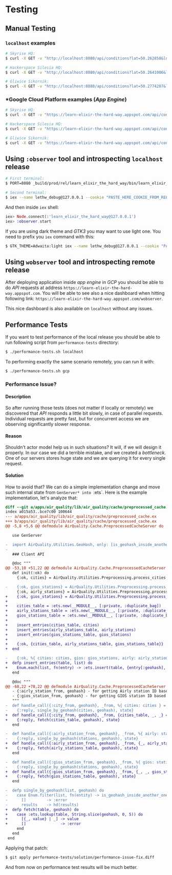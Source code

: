# Testing

## Manual Testing

### `localhost` examples

```bash
# Skyrise HQ:
$ curl -X GET -v "http://localhost:8080/api/conditions?lat=50.262858&lng=19.013808" | jq

# Hackerspace Silesia HQ:
$ curl -X GET -v "http://localhost:8080/api/conditions?lat=50.2641006&lng=18.9936806" | jq

# Gliwice Sikornik:
$ curl -X GET -v "http://localhost:8080/api/conditions?lat=50.2774207&lng=18.6481976" | jq
```

### *Google Cloud Platform examples (*App Engine*)

```bash
# Skyrise HQ:
$ curl -X GET -v "https://learn-elixir-the-hard-way.appspot.com/api/conditions?lat=50.262858&lng=19.013808" | jq

# Hackerspace Silesia HQ:
$ curl -X GET -v "https://learn-elixir-the-hard-way.appspot.com/api/conditions?lat=50.2641006&lng=18.9936806" | jq

# Gliwice Sikornik:
$ curl -X GET -v "https://learn-elixir-the-hard-way.appspot.com/api/conditions?lat=50.2774207&lng=18.6481976" | jq
```

## Using `:observer` tool and introspecting `localhost` release

```bash
# First terminal:
$ PORT=8080 _build/prod/rel/learn_elixir_the_hard_way/bin/learn_elixir_the_hard_way foreground

# Second terminal:
$ iex --name lethw_debug@127.0.0.1 --cookie "PASTE_HERE_COOKIE_FROM_RELEASE"
```

And then inside `iex` shell:

```elixir
iex> Node.connect(:'learn_elixir_the_hard_way@127.0.0.1')
iex> :observer.start
```

If you are using dark theme and *GTK3* you may want to use light one. You need to prefix you `iex` command with this:

```bash
$ GTK_THEME=Adwaita:light iex --name lethw_debug@127.0.0.1 --cookie "PASTE_HERE_COOKIE_FROM_RELEASE"
```

## Using `wobserver` tool and introspecting remote release

After deploying application inside *app engine* in *GCP* you should be able to do *API* requests at address `https://learn-elixir-the-hard-way.appspot.com`. You will be able to see also a nice dashboard when hitting following link: `https://learn-elixir-the-hard-way.appspot.com/wobserver`.

This nice dashboard is also available on `localhost` without any issues.

## Performance Tests

If you want to test performance of the local release you should be able to run following script from `performance-tests` directory:

```bash
$ ./performance-tests.sh localhost
```

To performing exactly the same scenario remotely, you can run it with:

```bash
$ ./performance-tests.sh gcp
```

### Performance Issue?

#### Description

So after running those tests (does not matter if locally or remotely) we discovered that *API* responds a little bit slowly, in case of parallel requests. Individual requests are pretty fast, but for concurrent access we are observing significantly slower response.

#### Reason

Shouldn't actor model help us in such situations? It will, if we will design it properly. In our case we did a terrible mistake, and we created a *bottleneck*. One of our servers stores huge state and we are querying it for every single request.

#### Solution

How to avoid that? We can do a simple implementation change and move such internal state from `GenServer* into `:ets`. Here is the example implementation, let's analyze that:

```diff
diff --git a/apps/air_quality/lib/air_quality/cache/preprocessed_cache.ex b/apps/air_quality/lib/air_quality/cache/preprocessed_cache.ex
index a015a53..bce7c00 100644
--- a/apps/air_quality/lib/air_quality/cache/preprocessed_cache.ex
+++ b/apps/air_quality/lib/air_quality/cache/preprocessed_cache.ex
@@ -5,8 +5,6 @@ defmodule AirQuality.Cache.PreprocessedCacheServer do

   use GenServer

-  import AirQuality.Utilities.GeoHash, only: [is_geohash_inside_another_one?: 2]
-
   ### Client API

   @doc """
@@ -53,10 +51,22 @@ defmodule AirQuality.Cache.PreprocessedCacheServer do
   def init(:ok) do
     {:ok, cities} = AirQuality.Utilities.Preprocessing.process_cities

-    {:ok, gios_stations} = AirQuality.Utilities.Preprocessing.process_stations("gios")
     {:ok, airly_stations} = AirQuality.Utilities.Preprocessing.process_stations("airly")
+    {:ok, gios_stations} = AirQuality.Utilities.Preprocessing.process_stations("gios")
+
+    cities_table = :ets.new(__MODULE__, [:private, :duplicate_bag])
+    airly_stations_table = :ets.new(__MODULE__, [:private, :duplicate_bag])
+    gios_stations_table = :ets.new(__MODULE__, [:private, :duplicate_bag])
+
+    insert_entries(cities_table, cities)
+    insert_entries(airly_stations_table, airly_stations)
+    insert_entries(gios_stations_table, gios_stations)
+
+    {:ok, {cities_table, airly_stations_table, gios_stations_table}}
+  end

-    {:ok, %{ cities: cities, gios: gios_stations, airly: airly_stations }}
+  defp insert_entries(table, list) do
+    Enum.each(list, fn(entry) -> :ets.insert(table, {entry[:geohash], entry}) end)
   end

   @doc """
@@ -68,22 +78,22 @@ defmodule AirQuality.Cache.PreprocessedCacheServer do
   - {:airly_station_from, geohash} - for getting Airly station ID based on given `geohash`,
   - {:gios_station_from, geohash} - for getting GIOŚ station ID based on given `geohash`.
   """
-  def handle_call({:city_from, geohash}, _from, %{ cities: cities } = state) do
-    {:reply, single_by_geohash(cities, geohash), state}
+  def handle_call({:city_from, geohash}, _from, {cities_table, _, _} = state) do
+    {:reply, fetch(cities_table, geohash), state}
   end

-  def handle_call({:airly_station_from, geohash}, _from, %{ airly: stations } = state) do
-    {:reply, single_by_geohash(stations, geohash), state}
+  def handle_call({:airly_station_from, geohash}, _from, {_, airly_stations_table, _} = state) do
+    {:reply, fetch(airly_stations_table, geohash), state}
   end

-  def handle_call({:gios_station_from, geohash}, _from, %{ gios: stations } = state) do
-    {:reply, single_by_geohash(stations, geohash), state}
+  def handle_call({:gios_station_from, geohash}, _from, {_, _, gios_stations_table} = state) do
+    {:reply, fetch(gios_stations_table, geohash), state}
   end

-  defp single_by_geohash(list, geohash) do
-    case Enum.filter(list, fn(entity) -> is_geohash_inside_another_one?(geohash, entity[:geohash]) end) do
-      []         -> :error
-      results    -> hd(results)
+  defp fetch(table, geohash) do
+    case :ets.lookup(table, String.slice(geohash, 0, 5)) do
+      [{_, value} | _] -> value
+      []               -> :error
     end
   end
 end
```

Applying that patch:

```bash
$ git apply performance-tests/solution/performance-issue-fix.diff
```

And from now on performance test results will be much better.
